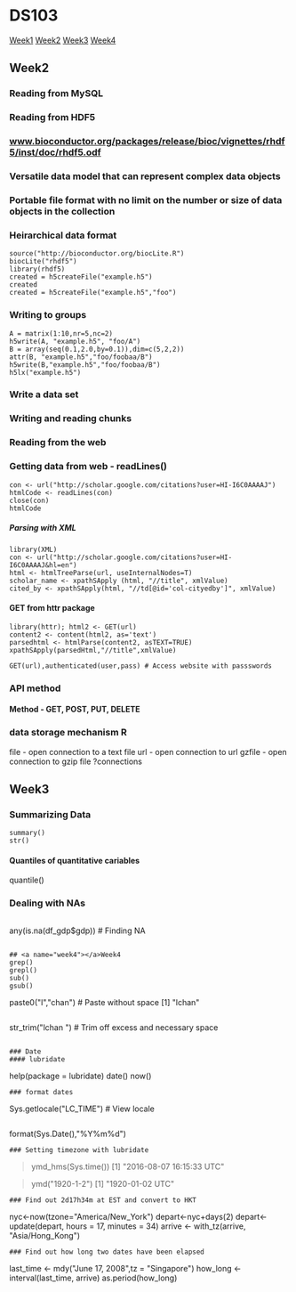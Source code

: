 # DS103
[Week1](#week1)
[Week2](#week2)
[Week3](#week3)
[Week4](#week4)

## <a name="week2"></a>Week2
### Reading from MySQL

### Reading from HDF5
### www.bioconductor.org/packages/release/bioc/vignettes/rhdf5/inst/doc/rhdf5.odf
### Versatile data model that can represent complex data objects
### Portable file format with no limit on the number or size of data objects in the collection
### Heirarchical data format
```
source("http://bioconductor.org/biocLite.R")
biocLite("rhdf5")
library(rhdf5)
created = h5createFile("example.h5")
created
created = h5createFile("example.h5","foo")
```
### Writing to groups
```
A = matrix(1:10,nr=5,nc=2)
h5write(A, "example.h5", "foo/A")
B = array(seq(0.1,2.0,by=0.1)),dim=c(5,2,2))
attr(B, "example.h5","foo/foobaa/B")
h5write(B,"example.h5","foo/foobaa/B")
h5lx("example.h5")
```
### Write a data set

### Writing and reading chunks

### Reading from the web

### Getting data from web - readLines()
```
con <- url("http://scholar.google.com/citations?user=HI-I6C0AAAAJ")
htmlCode <- readLines(con)
close(con)
htmlCode
```
##### Parsing with XML
```
library(XML)
con <- url("http://scholar.google.com/citations?user=HI-I6C0AAAAJ&hl=en")
html <- htmlTreeParse(url, useInternalNodes=T)
scholar_name <- xpathSApply (html, "//title", xmlValue)
cited_by <- xpathSApply(html, "//td[@id='col-cityedby']", xmlValue)
```
#### GET from httr package
```
library(httr); html2 <- GET(url)
content2 <- content(html2, as='text')
parsedhtml <- htmlParse(content2, asTEXT=TRUE)
xpathSApply(parsedHtml,"//title",xmlValue)
```
```
GET(url),authenticated(user,pass) # Access website with passswords
```
### API method
#### Method - GET, POST, PUT, DELETE

### data storage mechanism R
file - open connection to a text file
url - open connection to url
gzfile - open connection to gzip file
?connections

## <a name="week3"></a>Week3
### Summarizing Data
```
summary()
str()
```
#### Quantiles of quantitative cariables
quantile()
### Dealing with NAs
```
```
any(is.na(df_gdp$gdp)) # Finding NA
```

## <a name="week4"></a>Week4
grep()
grepl()
sub()
gsub()
```
paste0("l","chan") # Paste without space
[1] "lchan"
```
```
str_trim("lchan   ") # Trim off excess and necessary space
```

### Date
#### lubridate
```
help(package = lubridate)
date()
now()
```
### format dates
```
Sys.getlocale("LC_TIME")	# View locale
```
```
format(Sys.Date(),"%Y%m%d")
```
### Setting timezone with lubridate
```
> ymd_hms(Sys.time())
[1] "2016-08-07 16:15:33 UTC"

> ymd("1920-1-2")
[1] "1920-01-02 UTC"
```
### Find out 2d17h34m at EST and convert to HKT
```
nyc<-now(tzone="America/New_York")
depart<-nyc+days(2)
depart<-update(depart, hours = 17, minutes = 34)
arrive <- with_tz(arrive, "Asia/Hong_Kong")
```
### Find out how long two dates have been elapsed
```
last_time <- mdy("June 17, 2008",tz = "Singapore")
how_long <- interval(last_time, arrive)
as.period(how_long)
```


